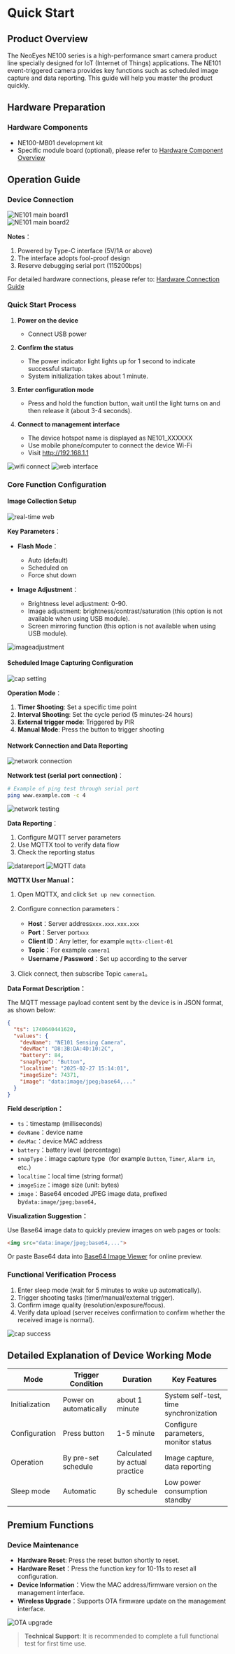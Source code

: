 # Quick Start

## Product Overview

The NeoEyes NE100 series is a high-performance smart camera product line specially designed for IoT (Internet of Things) applications. The NE101 event-triggered camera provides key functions such as scheduled image capture and data reporting. This guide will help you master the product quickly.

## Hardware Preparation

### Hardware Components

- NE100-MB01 development kit
- Specific module board (optional), please refer to [Hardware Component Overview](./Hardware%20Guide/Components%20Overview)

## Operation Guide

### Device Connection

![NE101 main board1](/img/NE101_Main_Board.png)  
![NE101 main board2](/img/NE101_Main_Board2.png)  

**Notes**：

1. Powered by Type-C interface (5V/1A or above)
2. The interface adopts fool-proof design
3. Reserve debugging serial port (115200bps)

For detailed hardware connections, please refer to: [Hardware Connection Guide](./Hardware%20Guide/Hardware%20Connection)

### Quick Start Process

1. **Power on the device**
   
   - Connect USB power

2. **Confirm the status**
   
   - The power indicator light lights up for 1 second to indicate successful startup.
   - System initialization takes about 1 minute.

3. **Enter configuration mode**
   
   - Press and hold the function button, wait until the light turns on and then release it (about 3-4 seconds).

4. **Connect to management interface**
   
   - The device hotspot name is displayed as NE101_XXXXXX
   - Use mobile phone/computer to connect the device Wi-Fi
   - Visit http://192.168.1.1

![wifi connect](/img/NE101_wifi_connect.png)
![web interface](/img/NE101_web.png)

### Core Function Configuration

#### Image Collection Setup

![real-time web](/img/NE101_web_cam.png)

**Key Parameters**：

- **Flash Mode**：
  
  - Auto (default)
  - Scheduled on
  - Force shut down

- **Image Adjustment**：
  
  - Brightness level adjustment: 0-90.
  - Image adjustment: brightness/contrast/saturation (this option is not available when using USB module).
  - Screen mirroring function (this option is not available when using USB module).

![imageadjustment](/img/NE101_web_ImageAdjustment.png)

#### Scheduled Image Capturing Configuration

![cap setting](/img/NE101_web_cap_setting.png)

**Operation Mode**：

1. **Timer Shooting**: Set a specific time point
2. **Interval Shooting**: Set the cycle period (5 minutes-24 hours)
3. **External trigger mode**: Triggered by PIR
4. **Manual Mode**: Press the button to trigger shooting

#### Network Connection and Data Reporting

![network connection](/img/NE101_web_WLANConnection.png)

**Network test (serial port connection)**：

```bash
# Example of ping test through serial port
ping www.example.com -c 4
```

![network testing](/img/NE101_ping.png)

**Data Reporting**：

1. Configure MQTT server parameters
2. Use MQTTX tool to verify data flow
3. Check the reporting status

![datareport](/img/NE101_web_DataReport.png)
![MQTT data](/img/NE101_MQTT.png)

**MQTTX User Manual：**

1. Open MQTTX, and click `Set up new connection`.

2. Configure connection parameters：
   
   - **Host**：Server address`xxx.xxx.xxx.xxx`
   - **Port**：Server port`xxx`
   - **Client ID**：Any letter, for example `mqttx-client-01`
   - **Topic**：For example `camera1`
   - **Username / Password**：Set up according to the server

3. Click connect, then subscribe Topic `camera1`。

**Data Format Description：**

The MQTT message payload content sent by the device is in JSON format, as shown below:

```json
{
  "ts": 1740640441620,
  "values": {
    "devName": "NE101 Sensing Camera",
    "devMac": "D8:3B:DA:4D:10:2C",
    "battery": 84,
    "snapType": "Button",
    "localtime": "2025-02-27 15:14:01",
    "imageSize": 74371,
    "image": "data:image/jpeg;base64,..."
  }
}
```

**Field description：**

- `ts`：timestamp (milliseconds)
- `devName`：device name
- `devMac`：device MAC address
- `battery`：battery level (percentage)
- `snapType`：image capture type（for example `Button`, `Timer`, `Alarm in`, etc.）
- `localtime`：local time (string format)
- `imageSize`：image size (unit: bytes)
- `image`：Base64 encoded JPEG image data, prefixed by`data:image/jpeg;base64,`

**Visualization Suggestion：**

Use Base64 image data to quickly preview images on web pages or tools:

```html
<img src="data:image/jpeg;base64,...">
```

Or paste Base64 data into [Base64 Image Viewer](https://base64.guru/converter/decode/image) for online preview.

### Functional Verification Process

1. Enter sleep mode (wait for 5 minutes to wake up automatically).
2. Trigger shooting tasks (timer/manual/external trigger).
3. Confirm image quality (resolution/exposure/focus).
4. Verify data upload (server receives confirmation to confirm whether the received image is normal).

![cap success](/img/NE101_cap_success.png)

## Detailed Explanation of Device Working Mode

| Mode  | Trigger Condition | Duration  | Key Features     |
| --- | ---- | ----- | --------- |
| Initialization | Power on automatically | about 1 minute  | System self-test, time synchronization |
| Configuration  | Press button | 1-5 minute | Configure parameters, monitor status |
| Operation  | By pre-set schedule | Calculated by actual practice  | Image capture, data reporting |
| Sleep mode  | Automatic | By schedule  | Low power consumption standby     |

## Premium Functions

### Device Maintenance

- **Hardware Reset**: Press the reset button shortly to reset.
- **Hardware Reset**：Press the function key for 10-11s to reset all configuration.
- **Device Information**：View the MAC address/firmware version on the management interface.
- **Wireless Upgrade**：Supports OTA firmware update on the management interface.

![OTA upgrade](/img/NE101_ota.png)

> **Technical Support**: It is recommended to complete a full functional test for first time use.
